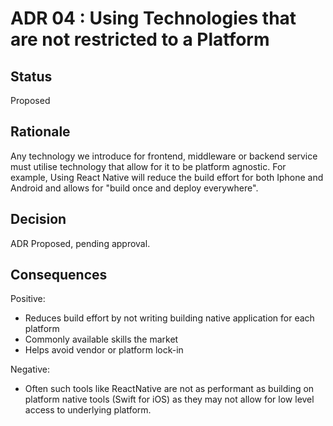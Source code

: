 # ADR 04 : Using Technologies that are not restricted to a Platform

## Status  
Proposed

## Rationale 

Any technology we introduce for frontend, middleware or backend service must utilise technology that allow for it to be platform agnostic. For example, Using React Native will reduce the build effort for both Iphone and Android and allows for "build once and deploy everywhere".


## Decision
ADR Proposed, pending approval.

## Consequences  
Positive:
+ Reduces build effort by not writing building native application for each platform
+ Commonly available skills the market
+ Helps avoid vendor or platform lock-in

Negative:
+ Often such tools like ReactNative are not as performant as building on platform native tools (Swift for iOS) as they may not allow for low level access to underlying platform.
